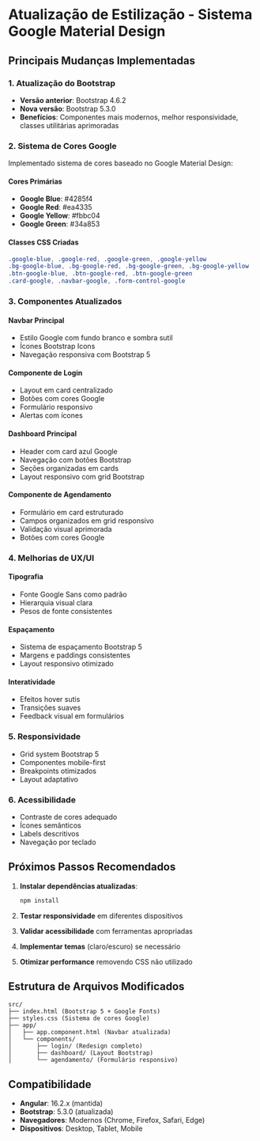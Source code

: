 # Atualização de Estilização - Sistema Google Material Design

## Principais Mudanças Implementadas

### 1. Atualização do Bootstrap
- **Versão anterior**: Bootstrap 4.6.2
- **Nova versão**: Bootstrap 5.3.0
- **Benefícios**: Componentes mais modernos, melhor responsividade, classes utilitárias aprimoradas

### 2. Sistema de Cores Google
Implementado sistema de cores baseado no Google Material Design:

#### Cores Primárias
- **Google Blue**: #4285f4
- **Google Red**: #ea4335  
- **Google Yellow**: #fbbc04
- **Google Green**: #34a853

#### Classes CSS Criadas
```css
.google-blue, .google-red, .google-green, .google-yellow
.bg-google-blue, .bg-google-red, .bg-google-green, .bg-google-yellow
.btn-google-blue, .btn-google-red, .btn-google-green
.card-google, .navbar-google, .form-control-google
```

### 3. Componentes Atualizados

#### Navbar Principal
- Estilo Google com fundo branco e sombra sutil
- Ícones Bootstrap Icons
- Navegação responsiva com Bootstrap 5

#### Componente de Login
- Layout em card centralizado
- Botões com cores Google
- Formulário responsivo
- Alertas com ícones

#### Dashboard Principal
- Header com card azul Google
- Navegação com botões Bootstrap
- Seções organizadas em cards
- Layout responsivo com grid Bootstrap

#### Componente de Agendamento
- Formulário em card estruturado
- Campos organizados em grid responsivo
- Validação visual aprimorada
- Botões com cores Google

### 4. Melhorias de UX/UI

#### Tipografia
- Fonte Google Sans como padrão
- Hierarquia visual clara
- Pesos de fonte consistentes

#### Espaçamento
- Sistema de espaçamento Bootstrap 5
- Margens e paddings consistentes
- Layout responsivo otimizado

#### Interatividade
- Efeitos hover sutis
- Transições suaves
- Feedback visual em formulários

### 5. Responsividade
- Grid system Bootstrap 5
- Componentes mobile-first
- Breakpoints otimizados
- Layout adaptativo

### 6. Acessibilidade
- Contraste de cores adequado
- Ícones semânticos
- Labels descritivos
- Navegação por teclado

## Próximos Passos Recomendados

1. **Instalar dependências atualizadas**:
   ```bash
   npm install
   ```

2. **Testar responsividade** em diferentes dispositivos

3. **Validar acessibilidade** com ferramentas apropriadas

4. **Implementar temas** (claro/escuro) se necessário

5. **Otimizar performance** removendo CSS não utilizado

## Estrutura de Arquivos Modificados

```
src/
├── index.html (Bootstrap 5 + Google Fonts)
├── styles.css (Sistema de cores Google)
├── app/
│   ├── app.component.html (Navbar atualizada)
│   └── components/
│       ├── login/ (Redesign completo)
│       ├── dashboard/ (Layout Bootstrap)
│       └── agendamento/ (Formulário responsivo)
```

## Compatibilidade

- **Angular**: 16.2.x (mantida)
- **Bootstrap**: 5.3.0 (atualizada)
- **Navegadores**: Modernos (Chrome, Firefox, Safari, Edge)
- **Dispositivos**: Desktop, Tablet, Mobile